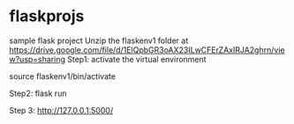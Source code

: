# flaskprojs
sample flask project
Unzip the flaskenv1 folder at https://drive.google.com/file/d/1ElQpbGR3oAX23ILwCFErZAxIRJA2ghrn/view?usp=sharing
Step1: activate the virtual environment

source flaskenv1/bin/activate


Step2:
flask run

Step 3:
http://127.0.0.1:5000/



